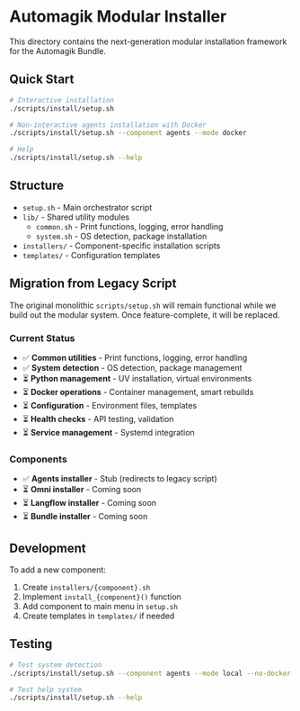 # Automagik Modular Installer

This directory contains the next-generation modular installation framework for the Automagik Bundle.

## Quick Start

```bash
# Interactive installation
./scripts/install/setup.sh

# Non-interactive agents installation with Docker
./scripts/install/setup.sh --component agents --mode docker

# Help
./scripts/install/setup.sh --help
```

## Structure

- `setup.sh` - Main orchestrator script
- `lib/` - Shared utility modules
  - `common.sh` - Print functions, logging, error handling
  - `system.sh` - OS detection, package installation
- `installers/` - Component-specific installation scripts
- `templates/` - Configuration templates

## Migration from Legacy Script

The original monolithic `scripts/setup.sh` will remain functional while we build out the modular system. Once feature-complete, it will be replaced.

### Current Status

- ✅ **Common utilities** - Print functions, logging, error handling
- ✅ **System detection** - OS detection, package management
- ⏳ **Python management** - UV installation, virtual environments
- ⏳ **Docker operations** - Container management, smart rebuilds
- ⏳ **Configuration** - Environment files, templates
- ⏳ **Health checks** - API testing, validation
- ⏳ **Service management** - Systemd integration

### Components

- ✅ **Agents installer** - Stub (redirects to legacy script)
- ⏳ **Omni installer** - Coming soon
- ⏳ **Langflow installer** - Coming soon
- ⏳ **Bundle installer** - Coming soon

## Development

To add a new component:

1. Create `installers/{component}.sh`
2. Implement `install_{component}()` function
3. Add component to main menu in `setup.sh`
4. Create templates in `templates/` if needed

## Testing

```bash
# Test system detection
./scripts/install/setup.sh --component agents --mode local --no-docker

# Test help system
./scripts/install/setup.sh --help
``` 